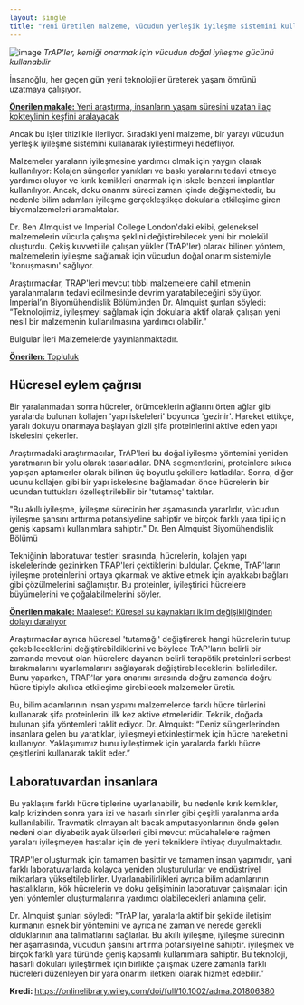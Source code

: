 ```yaml
---
layout: single
title: "Yeni üretilen malzeme, vücudun yerleşik iyileşme sistemini kullanarak yara iyileşmesini sağlayacak"
---
```

![image](https://www.imperial.ac.uk/ImageCropToolT4/imageTool/uploaded-images/shutterstock_120751942--tojpeg_1546613977361_x2.jpg?r=5146)
*TrAP'ler, kemiği onarmak için vücudun doğal iyileşme gücünü kullanabilir*

İnsanoğlu, her geçen gün yeni teknolojiler üreterek yaşam ömrünü uzatmaya çalışıyor.
<p class="notice--info"><a href="https://makale.ekofi.science/yeni-arastirma-bizi-insan-yasam-suresini-uzatan-ilaca-goturebilir/"><strong>Önerilen makale: </strong>Yeni araştırma, insanların yaşam süresini uzatan ilaç kokteylinin keşfini aralayacak</a></p>

Ancak bu işler titizlikle ilerliyor. Sıradaki yeni malzeme, bir yarayı vücudun yerleşik iyileşme sistemini kullanarak iyileştirmeyi hedefliyor.

Malzemeler yaraların iyileşmesine yardımcı olmak için yaygın olarak kullanılıyor: Kolajen süngerler yanıkları ve baskı yaralarını tedavi etmeye yardımcı oluyor ve kırık kemikleri onarmak için iskele benzeri implantlar kullanılıyor. Ancak, doku onarımı süreci zaman içinde değişmektedir, bu nedenle bilim adamları iyileşme gerçekleştikçe dokularla etkileşime giren biyomalzemeleri aramaktalar.

Dr. Ben Almquist ve Imperial College London'daki ekibi, geleneksel malzemelerin vücutla çalışma şeklini değiştirebilecek yeni bir molekül oluşturdu. Çekiş kuvveti ile çalışan yükler (TrAP'ler) olarak bilinen yöntem, malzemelerin iyileşme sağlamak için vücudun doğal onarım sistemiyle 'konuşmasını' sağlıyor.

Araştırmacılar, TRAP'leri mevcut tıbbi malzemelere dahil etmenin yaralanmaların tedavi edilmesinde devrim yaratabileceğini söylüyor. Imperial’ın Biyomühendislik Bölümünden Dr. Almquist şunları söyledi: “Teknolojimiz, iyileşmeyi sağlamak için dokularla aktif olarak çalışan yeni nesil bir malzemenin kullanılmasına yardımcı olabilir.”

Bulgular İleri Malzemelerde yayınlanmaktadır.

<script async src="//pagead2.googlesyndication.com/pagead/js/adsbygoogle.js"></script>
<ins class="adsbygoogle"
     style="display:block; text-align:center;"
     data-ad-layout="in-article"
     data-ad-format="fluid"
     data-ad-client="ca-pub-7868661326160958"
     data-ad-slot="3072558811"></ins>
<script>
     (adsbygoogle = window.adsbygoogle || []).push({});
</script>

<p class="notice--warning"><a href="https://discord.gg/9YEgb6N"><strong>Önerilen: </strong>Topluluk</a></p>

Hücresel eylem çağrısı
-
Bir yaralanmadan sonra hücreler, örümceklerin ağlarını örten ağlar gibi yaralarda bulunan kollajen 'yapı iskeleleri' boyunca 'gezinir'. Hareket ettikçe, yaralı dokuyu onarmaya başlayan gizli şifa proteinlerini aktive eden yapı iskelesini çekerler.

Araştırmadaki araştırmacılar, TrAP'leri bu doğal iyileşme yöntemini yeniden yaratmanın bir yolu olarak tasarladılar. DNA segmentlerini, proteinlere sıkıca yapışan aptamerler olarak bilinen üç boyutlu şekillere katladılar. Sonra, diğer ucunu kollajen gibi bir yapı iskelesine bağlamadan önce hücrelerin bir ucundan tuttukları özelleştirilebilir bir 'tutamaç' taktılar.

"Bu akıllı iyileşme, iyileşme sürecinin her aşamasında yararlıdır, vücudun iyileşme şansını arttırma potansiyeline sahiptir ve birçok farklı yara tipi için geniş kapsamlı kullanımlara sahiptir." Dr. Ben Almquist Biyomühendislik Bölümü

Tekniğinin laboratuvar testleri sırasında, hücrelerin, kolajen yapı iskelelerinde gezinirken TRAP'leri çektiklerini buldular. Çekme, TrAP'ların iyileşme proteinlerini ortaya çıkarmak ve aktive etmek için ayakkabı bağları gibi çözülmelerini sağlamıştır. Bu proteinler, iyileştirici hücrelere büyümelerini ve çoğalabilmelerini söyler.

<p class="notice--info"><a href="https://makale.ekofi.science/maalesef-kuresel-su-kaynaklari-iklim-degisikliginden-dolayi-daraliyor/"><strong>Önerilen makale: </strong>Maalesef: Küresel su kaynakları iklim değişikliğinden dolayı daralıyor</a></p>

Araştırmacılar ayrıca hücresel 'tutamağı' değiştirerek hangi hücrelerin tutup çekebileceklerini değiştirebildiklerini ve böylece TrAP'ların belirli bir zamanda mevcut olan hücrelere dayanan belirli terapötik proteinleri serbest bırakmalarını uyarlamalarını sağlayarak değiştirebileceklerini belirlediler. Bunu yaparken, TRAP'lar yara onarımı sırasında doğru zamanda doğru hücre tipiyle akıllıca etkileşime girebilecek malzemeler üretir.

Bu, bilim adamlarının insan yapımı malzemelerde farklı hücre türlerini kullanarak şifa proteinlerini ilk kez aktive etmeleridir. Teknik, doğada bulunan şifa yöntemleri taklit ediyor. Dr. Almquist: “Deniz süngerlerinden insanlara gelen bu yaratıklar, iyileşmeyi etkinleştirmek için hücre hareketini kullanıyor. Yaklaşımımız bunu iyileştirmek için yaralarda farklı hücre çeşitlerini kullanarak taklit eder.”

<script async src="//pagead2.googlesyndication.com/pagead/js/adsbygoogle.js"></script>
<ins class="adsbygoogle"
     style="display:block; text-align:center;"
     data-ad-layout="in-article"
     data-ad-format="fluid"
     data-ad-client="ca-pub-7868661326160958"
     data-ad-slot="3072558811"></ins>
<script>
     (adsbygoogle = window.adsbygoogle || []).push({});
</script>

Laboratuvardan insanlara
-
Bu yaklaşım farklı hücre tiplerine uyarlanabilir, bu nedenle kırık kemikler, kalp krizinden sonra yara izi ve hasarlı sinirler gibi çeşitli yaralanmalarda kullanılabilir. Travmatik olmayan alt bacak amputasyonlarının önde gelen nedeni olan diyabetik ayak ülserleri gibi mevcut müdahalelere rağmen yaraları iyileşmeyen hastalar için de yeni tekniklere ihtiyaç duyulmaktadır.

TRAP'ler oluşturmak için tamamen basittir ve tamamen insan yapımıdır, yani farklı laboratuvarlarda kolayca yeniden oluşturulurlar ve endüstriyel miktarlara yükseltilebilirler. Uyarlanabilirlikleri ayrıca bilim adamlarının hastalıkların, kök hücrelerin ve doku gelişiminin laboratuvar çalışmaları için yeni yöntemler oluşturmalarına yardımcı olabilecekleri anlamına gelir.

Dr. Almquist şunları söyledi: "TrAP'lar, yaralarla aktif bir şekilde iletişim kurmanın esnek bir yöntemini ve ayrıca ne zaman ve nerede gerekli olduklarının ana talimatlarını sağlarlar. Bu akıllı iyileşme, iyileşme sürecinin her aşamasında, vücudun şansını artırma potansiyeline sahiptir. iyileşmek ve birçok farklı yara türünde geniş kapsamlı kullanımlara sahiptir. Bu teknoloji, hasarlı dokuları iyileştirmek için birlikte çalışmak üzere zamanla farklı hücreleri düzenleyen bir yara onarımı iletkeni olarak hizmet edebilir.”

<p class="notice--info"><strong>Kredi: </strong><a href="https://onlinelibrary.wiley.com/doi/full/10.1002/adma.201806380">https://onlinelibrary.wiley.com/doi/full/10.1002/adma.201806380</a></p>
